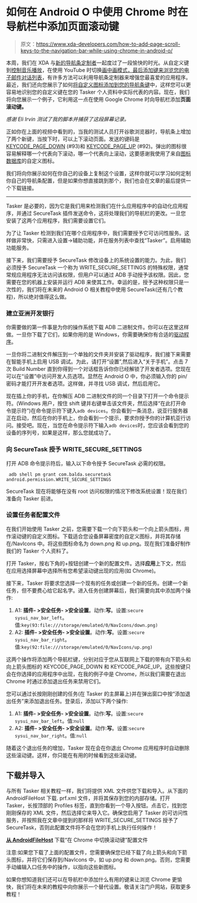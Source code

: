 # 如何在 Android O 中使用 Chrome 时在导航栏中添加页面滚动键

> 原文：<https://www.xda-developers.com/how-to-add-page-scroll-keys-to-the-navigation-bar-while-using-chrome-in-android-o/>

本周，我们在 XDA 与[新的导航条定制者](https://www.xda-developers.com/android-o-preview-brings-nav-bar-customization-under-system-ui-tuner/)一起度过了一段愉快的时光。从自定义键到[控制音乐播放](https://www.xda-developers.com/how-to-enable-media-playback-nav-bar-controls-in-android-o-when-playing-music/)，在使用 YouTube 时切换[画中画模式，最后](https://www.xda-developers.com/how-to-display-a-picture-in-picture-mode-toggle-while-using-youtube-on-android-o/)[添加键来浏览您的电子邮件对话列表](https://www.xda-developers.com/add-forward-backward-keys-to-android-o-nav-bar-quickly-read-emails/)，有许多方法可以利用导航条定制器来增强您最喜爱的应用程序。最近，我们还向您展示了如何[将自定义图标添加到您的导航条键](https://www.xda-developers.com/how-to-add-custom-icons-to-the-navigation-bar-in-android-o/)中，这样您可以更容易地识别您的自定义键在您的 Tasker 个人资料中实际代表的内容。现在，我们将向您展示一个例子，它利用这一点在使用 Google Chrome 时向导航栏添加**页面滚动键。**

*感谢 Eli Irvin 测试了我的脚本并捕获了这段屏幕记录。*

正如你在上面的视频中看到的，当我的测试人员打开谷歌浏览器时，导航条上增加了两个新键，当按下时，可以上下滚动页面。发送的键码是 [KEYCODE_PAGE_DOWN](https://developer.android.com/reference/android/view/KeyEvent.html#KEYCODE_PAGE_DOWN) (#93)和 [KEYCODE_PAGE_UP](https://developer.android.com/reference/android/view/KeyEvent.html#KEYCODE_PAGE_UP) (#92)。弹出的图标很容易解释哪一个代表向下滚动，哪一个代表向上滚动，这要感谢我使用了来自[图标数据库](http://www.iconsdb.com/)的自定义图标。

我们将向你展示如何在你自己的设备上复制这个设置，这样你就可以学习如何定制你自己的导航条配置，但是如果你想直接跳到那个，我们也会在文章的最后提供一个下载链接。

* * *

Tasker 是必要的，因为它是我们用来检测我们在什么应用程序中的自动化应用程序，并通过 SecureTask 插件发送命令，这将处理我们的导航栏的更改。一旦您安装了这两个应用程序，我们需要设置它们。

为了让 Tasker 检测到我们在哪个应用程序中，我们需要授予它可访问性服务。这样做非常快，只需进入设置->辅助功能，并在服务列表中查找“Tasker”。启用辅助功能服务。

接下来，我们需要授予 SecureTask 修改设备上的系统设置的能力。为此，我们必须授予 SecureTask 一个称为 WRITE_SECURE_SETTINGS 的特殊权限，通常常规应用程序无法访问该权限，但用户可以通过 ADB 手动授予该权限。因此，您需要在您的机器上安装并运行 ADB 来使其工作。幸运的是，授予这种权限只是一次性的，我们将在未来的 Android O 相关教程中使用 SecureTask(还有几个教程)，所以绝对值得这么做。

### 建立亚洲开发银行

你需要做的第一件事是为你的操作系统下载 ADB 二进制文件。你可以在这里这样做。一旦你下载了它们，如果你用的是 Windows，你需要确保你有合适的[驱动程序](https://developer.android.com/studio/run/win-usb.html)。

一旦你将二进制文件解压到一个单独的文件夹并安装了驱动程序，我们接下来需要在智能手机上启用 USB 调试。为此，请打开“设置”,然后进入“关于手机”。点击 7 次 Build Number 直到你得到一个对话框告诉你你已经解锁了开发者选项。您现在可以在“设置”中访问开发人员选项。显然在 Android O 中，你必须输入你的 pin/密码才能打开开发者选项。这样做，并寻找 USB 调试，然后启用它。

现在插上你的手机，在你解压 ADB 二进制文件的同一个目录下打开一个命令提示符。(Windows 用户，按住 shift 键并右键单击该文件夹，然后选择“在此打开命令提示符”)在命令提示符下键入`adb devices`。你会看到一条消息，说亚行服务器正在启动，然后在你的手机上，你会看到一个提示，要求你授予你的计算机亚行访问。接受吧。现在，当您在命令提示符下输入`adb devices`时，您应该会看到您的设备的序列号，如果是这样，那么您就成功了。

### 向 SecureTask 授予 WRITE_SECURE_SETTINGS

打开 ADB 命令提示符后，输入以下命令授予 SecureTask 必需的权限。

```
 adb shell pm grant com.balda.securetask android.permission.WRITE_SECURE_SETTINGS 
```

SecureTask 现在将能够在没有 root 访问权限的情况下修改系统设置！现在我们准备向 Tasker 前进。

### 设置任务者配置文件

在我们开始使用 Tasker 之前，您需要下载一个向下箭头和一个向上箭头图标，用作滚动键的自定义图标。下载适合您设备屏幕密度的自定义图标，并将其存储在/NavIcons 中。将这些图标命名为 down.png 和 up.png。现在我们准备好制作我们的 Tasker 个人资料了。

打开 Tasker，按右下角的+按钮创建一个新的配置文件。选择**应用**上下文，然后在应用选择屏幕中选择所有您希望滚动键出现的应用(如 Chrome)。

接下来，Tasker 将要求您选择一个现有的任务或创建一个新的任务。创建一个新任务，但不要费心给它起名字。进入任务创建屏幕后，我们需要向其中添加两个操作:

1.  A1: **插件- >安全任务- >安全设置**。动作:**写**。设置:`secure sysui_nav_bar_left`。值:`key(93:file:///storage/emulated/0/NavIcons/down.png)`
2.  A2: **插件- >安全任务- >安全设置**。动作:**写**。设置:`secure sysui_nav_bar_right`。值:`key(92:file:///storage/emulated/0/NavIcons/up.png)`

这两个操作将添加两个导航栏键，分别对应于您从互联网上下载的带有向下箭头和向上箭头图标的 KEYCODE_PAGE_DOWN 和 KEYCODE_PAGE_UP。这些按键只会在你选择的应用程序中出现，在我的例子中是 Chrome，所以我们需要在退出 Chrome 时通过添加退出任务来禁用它们。

您可以通过长按刚刚创建的任务(在 Tasker 的主屏幕上)并在弹出窗口中按“添加退出任务”来添加退出任务。登录后，添加以下两个操作:

1.  A1: **插件- >安全任务- >安全设置**。动作:**写**。设置:`secure sysui_nav_bar_left`。值:`null`
2.  A2: **插件- >安全任务- >安全设置**。动作:**写**。设置:`secure sysui_nav_bar_right`。值:`null`

随着这个退出任务的增加，Tasker 现在会在你退出 Chrome 应用程序时自动删除这些滚动键。这样，你只能在有用的时候看到这些滚动键。

## 下载并导入

与所有 Tasker 相关教程一样，我们将提供 XML 文件供您下载和导入。从下面的 AndroidFileHost 下载. prf.xml 文件，并将其保存到您的内部存储。打开 Tasker，长按顶部的 Profiles 标签，直到你看到一个导入按钮。点击它，找到您刚刚保存的 XML 文件，然后选择它来导入它。确保您启用了 Tasker 的可访问性服务，并按照我在文章中提到的那样将 WRITE_SECURE_SETTINGS 授予了 SecureTask，否则此配置文件将不会在您的手机上执行任何操作！

[**从 AndroidFileHost**](https://www.androidfilehost.com/?fid=529152257862715743) 下载“在 Chrome 中切换滚动键”配置文件

注意:如果您下载了上面的配置文件，您需要确保您已经下载了向上箭头和向下箭头图标，并将它们保存到/NavIcons 中，如 up.png 和 down.png。否则，您需要手动编辑入口任务中的操作，以指向这些新图标。

如果你想知道我们还可以在导航栏中添加什么有用的键来让浏览 Chrome 更愉快，我们将在未来的教程中向你展示一个替代设置。敬请关注门户网站，获取更多教程！